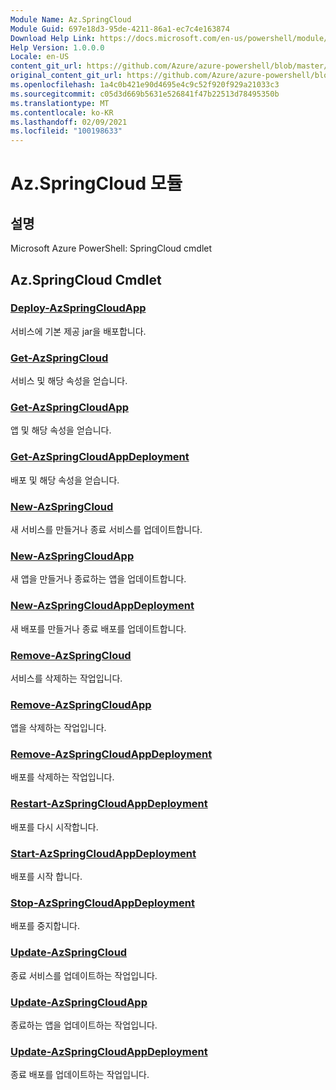 ```yaml
---
Module Name: Az.SpringCloud
Module Guid: 697e18d3-95de-4211-86a1-ec7c4e163874
Download Help Link: https://docs.microsoft.com/en-us/powershell/module/az.springcloud
Help Version: 1.0.0.0
Locale: en-US
content_git_url: https://github.com/Azure/azure-powershell/blob/master/src/SpringCloud/help/Az.SpringCloud.md
original_content_git_url: https://github.com/Azure/azure-powershell/blob/master/src/SpringCloud/help/Az.SpringCloud.md
ms.openlocfilehash: 1a4c0b421e90d4695e4c9c52f920f929a21033c3
ms.sourcegitcommit: c05d3d669b5631e526841f47b22513d78495350b
ms.translationtype: MT
ms.contentlocale: ko-KR
ms.lasthandoff: 02/09/2021
ms.locfileid: "100198633"
---
```

# Az.SpringCloud 모듈
## 설명
Microsoft Azure PowerShell: SpringCloud cmdlet

## Az.SpringCloud Cmdlet
### [Deploy-AzSpringCloudApp](Deploy-AzSpringCloudApp.md)
서비스에 기본 제공 jar을 배포합니다.

### [Get-AzSpringCloud](Get-AzSpringCloud.md)
서비스 및 해당 속성을 얻습니다.

### [Get-AzSpringCloudApp](Get-AzSpringCloudApp.md)
앱 및 해당 속성을 얻습니다.

### [Get-AzSpringCloudAppDeployment](Get-AzSpringCloudAppDeployment.md)
배포 및 해당 속성을 얻습니다.

### [New-AzSpringCloud](New-AzSpringCloud.md)
새 서비스를 만들거나 종료 서비스를 업데이트합니다.

### [New-AzSpringCloudApp](New-AzSpringCloudApp.md)
새 앱을 만들거나 종료하는 앱을 업데이트합니다.

### [New-AzSpringCloudAppDeployment](New-AzSpringCloudAppDeployment.md)
새 배포를 만들거나 종료 배포를 업데이트합니다.

### [Remove-AzSpringCloud](Remove-AzSpringCloud.md)
서비스를 삭제하는 작업입니다.

### [Remove-AzSpringCloudApp](Remove-AzSpringCloudApp.md)
앱을 삭제하는 작업입니다.

### [Remove-AzSpringCloudAppDeployment](Remove-AzSpringCloudAppDeployment.md)
배포를 삭제하는 작업입니다.

### [Restart-AzSpringCloudAppDeployment](Restart-AzSpringCloudAppDeployment.md)
배포를 다시 시작합니다.

### [Start-AzSpringCloudAppDeployment](Start-AzSpringCloudAppDeployment.md)
배포를 시작 합니다.

### [Stop-AzSpringCloudAppDeployment](Stop-AzSpringCloudAppDeployment.md)
배포를 중지합니다.

### [Update-AzSpringCloud](Update-AzSpringCloud.md)
종료 서비스를 업데이트하는 작업입니다.

### [Update-AzSpringCloudApp](Update-AzSpringCloudApp.md)
종료하는 앱을 업데이트하는 작업입니다.

### [Update-AzSpringCloudAppDeployment](Update-AzSpringCloudAppDeployment.md)
종료 배포를 업데이트하는 작업입니다.

